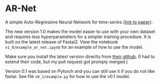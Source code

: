 # AR-Net
A simple Auto-Regressive Neural Network for time-series ([link to paper](https://arxiv.org/abs/1911.12436)).

The new version 1.0 makes the model easier to use with your own dataset and requires less hyperparameters for a simpler training procedure. It is built on the latest release of Fastai2. View the notebook `v1_0/example_ar_net.ipynb` for an example of how to use the model.

Make sure you install the latest version direclty from [their github](https://github.com/fastai/fastai2#installing). (I had to extend their code, but my pull request got promply merged.)

Version 0.1 was based on Pytorch and you can still use it if you do not like fastai. See file `v0_1/example.py` for how to use the v0.1 model.
